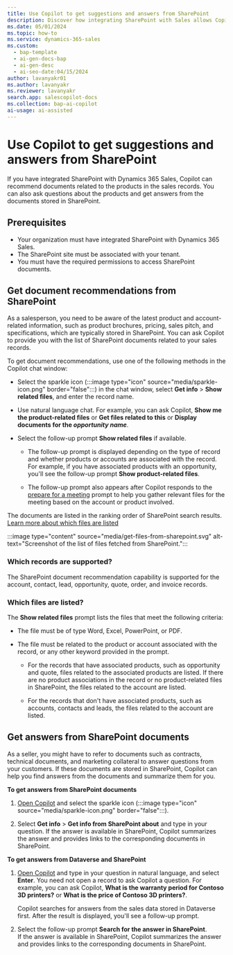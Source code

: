 ```yaml
---
title: Use Copilot to get suggestions and answers from SharePoint
description: Discover how integrating SharePoint with Sales allows Copilot to recommend product-related documents and answer queries from stored files.
ms.date: 05/01/2024
ms.topic: how-to
ms.service: dynamics-365-sales
ms.custom:
  - bap-template
  - ai-gen-docs-bap
  - ai-gen-desc
  - ai-seo-date:04/15/2024
author: lavanyakr01
ms.author: lavanyakr
ms.reviewer: lavanyakr
search.app: salescopilot-docs
ms.collection: bap-ai-copilot
ai-usage: ai-assisted
---
```


# Use Copilot to get suggestions and answers from SharePoint

If you have integrated SharePoint with Dynamics 365 Sales, Copilot can recommend documents related to the products in the sales records. You can also ask questions about the products and get answers from the documents stored in SharePoint.

## Prerequisites

- Your organization must have integrated SharePoint with Dynamics 365 Sales.
- The SharePoint site must be associated with your tenant.
- You must have the required permissions to access SharePoint documents.


<a name="copilot-content-recommendation"></a>
## Get document recommendations from SharePoint
 
As a salesperson, you need to be aware of the latest product and account-related information, such as product brochures, pricing, sales pitch, and specifications, which are typically stored in SharePoint. You can ask Copilot to provide you with the list of SharePoint documents related to your sales records.

To get document recommendations, use one of the following methods in the Copilot chat window:

- Select the sparkle icon (:::image type="icon" source="media/sparkle-icon.png" border="false":::) in the chat window, select **Get info** > **Show related files**, and enter the record name.

- Use natural language chat. For example, you can ask Copilot, **Show me the product-related files** or **Get files related to this** or **Display documents for the *opportunity name***.

- Select the follow-up prompt **Show related files** if available. 

    - The follow-up prompt is displayed depending on the type of record and whether products or accounts are associated with the record. For example, if you have associated products with an opportunity, you'll see the follow-up prompt **Show product-related files**. 

    - The follow-up prompt also appears after Copilot responds to the [prepare for a meeting](copilot-stay-ahead.md#prepare-for-upcoming-sales-appointments) prompt to help you gather relevant files for the meeting based on the account or product involved.

The documents are listed in the ranking order of SharePoint search results. [Learn more about which files are listed](#which-files-are-listed)

:::image type="content" source="media/get-files-from-sharepoint.svg" alt-text="Screenshot of the list of files fetched from SharePoint.":::

### Which records are supported?

The SharePoint document recommendation capability is supported for the account, contact, lead, opportunity, quote, order, and invoice records.

### Which files are listed?

The **Show related files** prompt lists the files that meet the following criteria:

- The file must be of type Word, Excel, PowerPoint, or PDF.

- The file must be related to the product or account associated with the record, or any other keyword provided in the prompt.

    - For the records that have associated products, such as opportunity and quote, files related to the associated products are listed. If there are no product associations in the record or no product-related files in SharePoint, the files related to the account are listed.

    - For the records that don't have associated products, such as accounts, contacts and leads, the files related to the account are listed.


<a name="copilot-content-qa"></a>
## Get answers from SharePoint documents

As a seller, you might have to refer to documents such as contracts, technical documents, and marketing collateral to answer questions from your customers. If these documents are stored in SharePoint, Copilot can help you find answers from the documents and summarize them for you.

**To get answers from SharePoint documents**

1. [Open Copilot](use-sales-copilot.md#open-copilot) and select the sparkle icon (:::image type="icon" source="media/sparkle-icon.png" border="false":::).

1. Select **Get info** > **Get info from SharePoint about** and type in your question.
   If the answer is available in SharePoint, Copilot summarizes the answer and provides links to the corresponding documents in SharePoint.

**To get answers from Dataverse and SharePoint**

1. [Open Copilot](use-sales-copilot.md#open-copilot) and type in your question in natural language, and select **Enter**.
    You need not open a record to ask Copilot a question. For example, you can ask Copilot, **What is the warranty period for Contoso 3D printers?** or **What is the price of Contoso 3D printers?**.

    Copilot searches for answers from the sales data stored in Dataverse first. After the result is displayed, you'll see a follow-up prompt.

2. Select the follow-up prompt **Search for the answer in SharePoint**.  
   If the answer is available in SharePoint, Copilot summarizes the answer and provides links to the corresponding documents in SharePoint.